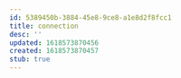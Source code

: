```yaml
---
id: 5389450b-3884-45e8-9ce8-a1e8d2f8fcc1
title: connection
desc: ''
updated: 1618573870456
created: 1618573870457
stub: true
---
```


